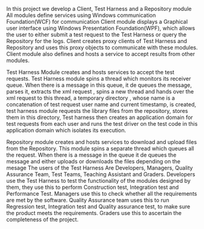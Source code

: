 In this project we develop a Client, Test Harness and a Repository module All modules define services using Windows communication Foundation(WCF) for communication Client module displays a Graphical user interface using Windows Presentation Foundation(WPF), which allows the user to either submit a test request to the Test Harness or query the Repository for the logs. Client creates proxy clients of Test Harness and Repository and uses this proxy objects to communicate with these modules. Client module also defines and hosts a service to accept results from other modules.

Test Harness Module creates and hosts services to accept the test requests. Test Harness module spins a thread which monitors its receiver queue. When there is a message in this queue, it de queues the message, parses it, extracts the xml request , spins a new thread and hands over the xml request to this thread, a temporary directory , whose name is a concatenation of test request user name and current timestamp, is created, test harness module requests the library files from the repository, stores them in this directory, Test harness then creates an application domain for test requests from each user and runs the test driver on the test code in this application domain which isolates its execution.

Repository module creates and hosts services to download and upload files from the Repository. This module spins a separate thread which queues all the request. When there is a message in the queue it de queues the message and either uploads or downloads the files depending on the mesage The users of the Test Harness Are Developers, Managers, Quality Assurance Team, Test Teams, Teaching Assistant and Graders. Developers use the Test Harness to test the functionality of the modules designed by them, they use this to perform Construction test, Integration test and Performance Test. Managers use this to check whether all the requirements are met by the software. Quality Assurance team uses this to run Regression test, Integration test and Quality assurance test, to make sure the product meets the requirements. Graders use this to ascertain the completeness of the project.
